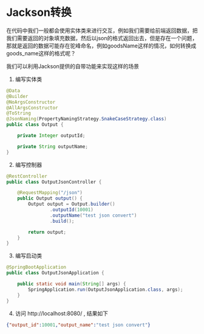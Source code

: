 # Jackson转换
在代码中我们一般都会使用实体类来进行交互，例如我们需要给前端返回数据，把
我们需要返回的对象填充数据，然后以json的格式返回出去，但是存在一个问题，
那就是返回的数据可能存在驼峰命名，例如goodsName这样的情况，如何转换成
goods_name这样的格式呢？

我们可以利用Jackson提供的自带功能来实现这样的场景

1. 编写实体类
```java
@Data
@Builder
@NoArgsConstructor
@AllArgsConstructor
@ToString
@JsonNaming(PropertyNamingStrategy.SnakeCaseStrategy.class)
public class Output {

    private Integer outputId;

    private String outputName;
}
```
2. 编写控制器
```java
@RestController
public class OutputJsonController {

    @RequestMapping("/json")
    public Output output() {
        Output output = Output.builder()
                .outputId(10001)
                .outputName("test json convert")
                .build();

        return output;
    }
}
```
3. 编写启动类
```java
@SpringBootApplication
public class OutputJsonApplication {

    public static void main(String[] args) {
        SpringApplication.run(OutputJsonApplication.class, args);
    }
}
```
4. 访问 http://localhost:8080/ , 结果如下
```json
{"output_id":10001,"output_name":"test json convert"}
```